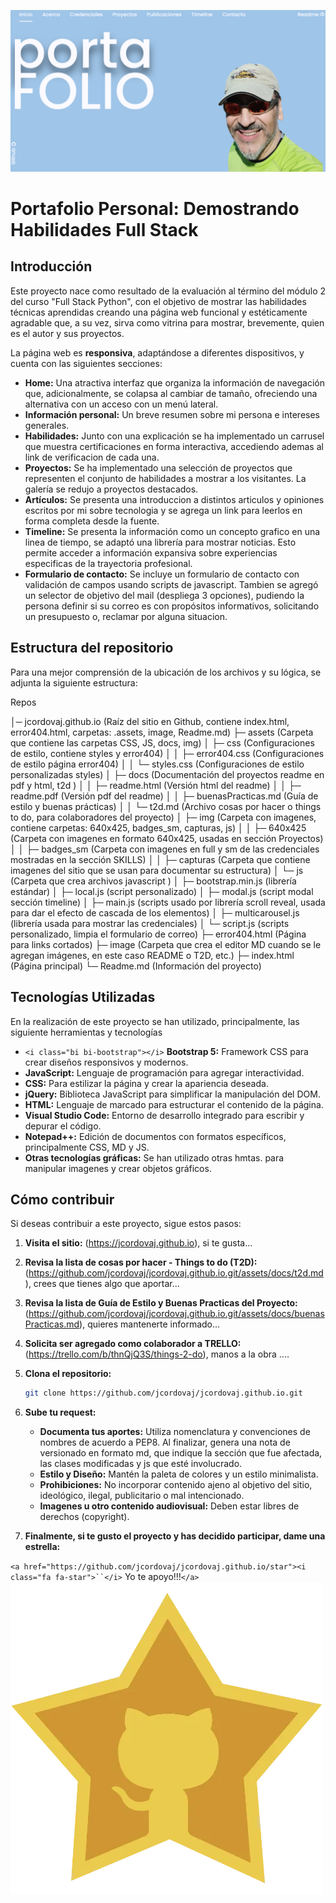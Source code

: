 ![1723393014424](image/Readme/inicio.png)

# Portafolio Personal: Demostrando Habilidades Full Stack

## Introducción

Este proyecto nace como resultado de la evaluación al término del módulo 2 del curso "Full Stack Python", con el objetivo de mostrar las habilidades técnicas aprendidas creando una página web funcional y estéticamente agradable que, a su vez,  sirva como vitrina para mostrar, brevemente, quien es el autor y sus proyectos.

La página web es **responsiva**, adaptándose a diferentes dispositivos, y cuenta con las siguientes secciones:

* **Home:** Una atractiva interfaz que organiza la información de navegación que, adicionalmente, se colapsa al cambiar de tamaño, ofreciendo una alternativa con un acceso con un menú lateral.
* **Información personal:** Un breve resumen sobre mi persona e intereses generales.
* **Habilidades:** Junto con una explicación se ha implementado un carrusel que muestra certificaciones en forma interactiva, accediendo ademas al link de verificacion de cada una.
* **Proyectos:** Se ha implementado una selección de proyectos que representen el conjunto de habilidades a mostrar a los visitantes. La galería se redujo a proyectos destacados.
* **Artículos:** Se presenta una introduccion a distintos articulos y opiniones escritos por mi sobre tecnologia y se agrega un link para leerlos en forma completa desde la fuente.
* **Timeline:** Se presenta la información como un concepto grafico en una linea de tiempo, se adaptó una librería para mostrar noticias. Esto permite acceder a información expansiva sobre experiencias especificas de la trayectoria profesional.
* **Formulario de contacto:** Se incluye un formulario de contacto con validación de campos usando scripts de javascript. Tambien se agregó un selector de objetivo del mail (despliega 3 opciones), pudiendo la persona definir si su correo es con propósitos informativos, solicitando un presupuesto o, reclamar por alguna situacion.


## Estructura del repositorio

Para una mejor comprensión de la ubicación de los archivos y su lógica, se adjunta la siguiente estructura:

Repos

  │─ jcordovaj.github.io		(Raíz del sitio en Github, contiene index.html, error404.html, carpetas: .assets, image, Readme.md)
  ├─ assets				(Carpeta que contiene las carpetas CSS, JS, docs, img)
  │  ├─ css				(Configuraciones de estilo, contiene styles y error404)
  │  │  ├─ error404.css		(Configuraciones de estilo página error404)
  │  │  └─ styles.css			(Configuraciones de estilo personalizadas styles)
  │  ├─ docs				(Documentación del proyectos readme en pdf y html, t2d )
  │  │  ├─ readme.html		(Versión html del readme)
  │  │  ├─ readme.pdf		(Versión pdf del readme)
  │  │  ├─ buenasPracticas.md (Guía de estilo y buenas prácticas)
  │  │  └─ t2d.md			(Archivo cosas por hacer o things to do, para colaboradores del proyecto)
  │  ├─ img				(Carpeta con imagenes, contiene carpetas: 640x425, badges_sm, capturas, js)
  │  │  ├─ 640x425			(Carpeta con imagenes en formato 640x425, usadas en sección Proyectos)
  │  │  ├─ badges_sm		(Carpeta con imagenes en full y sm de las credenciales mostradas en la sección SKILLS)
  │  │  ├─ capturas			(Carpeta que contiene imagenes del sitio que se usan para documentar su estructura)
  │  └─ js					(Carpeta que crea archivos javascript )
  │     ├─ bootstrap.min.js	(librería estándar)
  │     ├─ local.js			(script personalizado)
  │     ├─ modal.js			(script modal sección timeline)
  │     ├─ main.js			(scripts usado por librería scroll reveal, usada para dar el efecto de cascada de los elementos)
  │     ├─ multicarousel.js	(librería usada para mostrar las credenciales)
  │     └─ script.js		(scripts personalizado, limpia el formulario de correo)
  ├─ error404.html		(Página para links cortados)
  ├─ image				(Carpeta que crea el editor MD cuando se le agregan imágenes, en este caso README o T2D, etc.)
  ├─ index.html			(Página principal)
  └─ Readme.md			(Información del proyecto)

## Tecnologías Utilizadas

En la realización de este proyecto se han utilizado, principalmente, las siguiente herramientas y tecnologías

* `<i class="bi bi-bootstrap"></i>` **Bootstrap 5:** Framework CSS para crear diseños responsivos y modernos.
* **JavaScript:** Lenguaje de programación para agregar interactividad.
* **CSS:** Para estilizar la página y crear la apariencia deseada.
* **jQuery:** Biblioteca JavaScript para simplificar la manipulación del DOM.
* **HTML:** Lenguaje de marcado para estructurar el contenido de la página.
* **Visual Studio Code:** Entorno de desarrollo integrado para escribir y depurar el código.
* **Notepad++:** Edición de documentos con formatos específicos, principalmente CSS, MD y JS.
* **Otras tecnologías gráficas:** Se han utilizado otras hmtas. para manipular imagenes y crear objetos gráficos.

## Cómo contribuir

Si deseas contribuir a este proyecto, sigue estos pasos:

1. **Visita el sitio:**
   (https://jcordovaj.github.io), si te gusta... 
2. **Revisa la lista de cosas por hacer - Things to do (T2D):**
   (https://github.com/jcordovaj/jcordovaj.github.io.git/assets/docs/t2d.md), crees que tienes algo que aportar...
3. **Revisa la lista de Guía de Estilo y Buenas Practicas del Proyecto:**
   (https://github.com/jcordovaj/jcordovaj.github.io.git/assets/docs/buenasPracticas.md), quieres mantenerte informado...   
4. **Solicita ser agregado como colaborador a TRELLO:**
   (https://trello.com/b/thnQjQ3S/things-2-do), manos a la obra ....   
5. **Clona el repositorio:**

   ```bash
   git clone https://github.com/jcordovaj/jcordovaj.github.io.git

   ```
6. **Sube tu request:**
   * **Documenta tus aportes:** Utiliza nomenclatura y convenciones de nombres de acuerdo a PEP8. Al finalizar, genera una nota de versionado en formato md, que indique la sección que fue afectada, las clases modificadas y js que esté involucrado.
   * **Estilo y Diseño:** Mantén la paleta de colores y un estilo minimalista.
   * **Prohibiciones:** No incorporar contenido ajeno al objetivo del sitio, ideológico, ilegal, publicitario o mal intencionado.
   * **Imagenes u otro contenido audiovisual:** Deben estar libres de derechos (copyright).
7. **Finalmente, si te gusto el proyecto y has decidido participar, dame una estrella:**

`<a href="https://github.com/jcordovaj/jcordovaj.github.io/star"><i class="fa fa-star">``</i>` Yo te apoyo!!!`</a>`![Logo de GitHub](./assets/img/github-star-sm.webp)